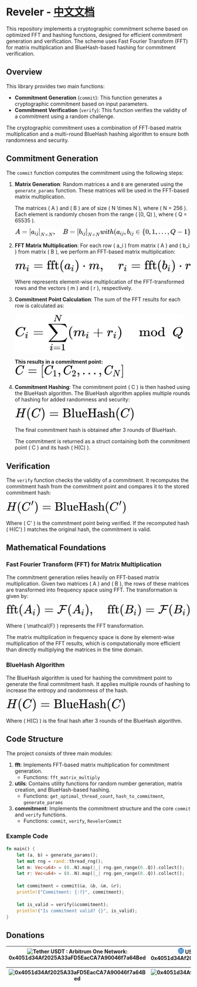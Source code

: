 # Reveler - [中文文档](https://github.com/blueokanna/reveler/blob/main/README-zh.md)

This repository implements a cryptographic commitment scheme based on optimized FFT and hashing functions, designed for efficient commitment generation and verification. The scheme uses Fast Fourier Transform (FFT) for matrix multiplication and BlueHash-based hashing for commitment verification.


## Overview

This library provides two main functions:
- **Commitment Generation** (`commit`): This function generates a cryptographic commitment based on input parameters.
- **Commitment Verification** (`verify`): This function verifies the validity of a commitment using a random challenge.

The cryptographic commitment uses a combination of FFT-based matrix multiplication and a multi-round BlueHash hashing algorithm to ensure both randomness and security.

## Commitment Generation

The `commit` function computes the commitment using the following steps:

1. **Matrix Generation**: Random matrices `A` and `B` are generated using the `generate_params` function. These matrices will be used in the FFT-based matrix multiplication.

   The matrices \( A \) and \( B \) are of size \( N \times N \), where \( N = 256 \). Each element is randomly chosen from the range \( [0, Q) \), where \( Q = 65535 \).

   ![p1](https://raw.githubusercontent.com/blueokanna/reveler/refs/heads/main/image/p1.jpg)

2. **FFT Matrix Multiplication**: For each row \( a_i \) from matrix \( A \) and \( b_i \) from matrix \( B \), we perform an FFT-based matrix multiplication:

    ![p2](https://raw.githubusercontent.com/blueokanna/reveler/refs/heads/main/image/p2.jpg)

   Where represents element-wise multiplication of the FFT-transformed rows and the vectors \( m \) and \( r \), respectively.

3. **Commitment Point Calculation**: The sum of the FFT results for each row is calculated as:

   ![p3](https://raw.githubusercontent.com/blueokanna/reveler/refs/heads/main/image/p3.jpg)

   **This results in a commitment point:**
   ![p4](https://raw.githubusercontent.com/blueokanna/reveler/refs/heads/main/image/p4.jpg)

5. **Commitment Hashing**: The commitment point \( C \) is then hashed using the BlueHash algorithm. The BlueHash algorithm applies multiple rounds of hashing for added randomness and security:

   ![p5](https://raw.githubusercontent.com/blueokanna/reveler/refs/heads/main/image/p5.jpg)

   The final commitment hash is obtained after 3 rounds of BlueHash.

   The commitment is returned as a struct containing both the commitment point \( C \) and its hash \( H(C) \).

## Verification

The `verify` function checks the validity of a commitment. It recomputes the commitment hash from the commitment point and compares it to the stored commitment hash:

![p6](https://raw.githubusercontent.com/blueokanna/reveler/refs/heads/main/image/p6.jpg)

Where \( C' \) is the commitment point being verified. If the recomputed hash \( H(C') \) matches the original hash, the commitment is valid.

## Mathematical Foundations

### Fast Fourier Transform (FFT) for Matrix Multiplication

The commitment generation relies heavily on FFT-based matrix multiplication. Given two matrices \( A \) and \( B \), the rows of these matrices are transformed into frequency space using FFT. The transformation is given by:

![p7](https://raw.githubusercontent.com/blueokanna/reveler/refs/heads/main/image/p7.jpg)

Where \( \mathcal{F} \) represents the FFT transformation.

The matrix multiplication in frequency space is done by element-wise multiplication of the FFT results, which is computationally more efficient than directly multiplying the matrices in the time domain.

### BlueHash Algorithm

The BlueHash algorithm is used for hashing the commitment point to generate the final commitment hash. It applies multiple rounds of hashing to increase the entropy and randomness of the hash.

![p5](https://raw.githubusercontent.com/blueokanna/reveler/refs/heads/main/image/p5.jpg)

Where \( H(C) \) is the final hash after 3 rounds of the BlueHash algorithm.

## Code Structure

The project consists of three main modules:

1. **fft**: Implements FFT-based matrix multiplication for commitment generation.
   - Functions: `fft_matrix_multiply`
2. **utils**: Contains utility functions for random number generation, matrix creation, and BlueHash-based hashing.
   - Functions: `get_optimal_thread_count`, `hash_to_commitment`, `generate_params`
3. **commitment**: Implements the commitment structure and the core `commit` and `verify` functions.
   - Functions: `commit`, `verify`, `RevelerCommit`

### Example Code

```rust
fn main() {
    let (a, b) = generate_params();
    let mut rng = rand::thread_rng();
    let m: Vec<u64> = (0..N).map(|_| rng.gen_range(0..Q)).collect();
    let r: Vec<u64> = (0..N).map(|_| rng.gen_range(0..Q)).collect();

    let commitment = commit(&a, &b, &m, &r);
    println!("Commitment: {:?}", commitment);

    let is_valid = verify(&commitment);
    println!("Is commitment valid? {}", is_valid);
}
```


## Donations
| ![Tether](https://raw.githubusercontent.com/ErikThiart/cryptocurrency-icons/master/16/tether.png "Tether (USDT)") **USDT** : Arbitrum One Network: **0x4051d34Af2025A33aFD5EacCA7A90046f7a64Bed** | ![USD Coin](https://raw.githubusercontent.com/ErikThiart/cryptocurrency-icons/master/16/usd-coin.png "USD Coin (USDC)") **USDC**: Arbitrum One Network: **0x4051d34Af2025A33aFD5EacCA7A90046f7a64Bed** | ![Dash Coin](https://raw.githubusercontent.com/ErikThiart/cryptocurrency-icons/master/16/dash.png "Dash Coin (Dash)") **Dash**: Dash Network: **XuJwtHWdsYzfLawymR3B3nDdS2W8dHnxyR** |
|------------------------------------------------------------------------------------|------------------------------------------------------------------------------------|------------------------------------------------------------------------------------|

| ![0x4051d34Af2025A33aFD5EacCA7A90046f7a64Bed](https://github.com/user-attachments/assets/608c5e0d-edfc-4dee-be6f-63d40b53a65f) | ![0x4051d34Af2025A33aFD5EacCA7A90046f7a64Bed (1)](https://github.com/user-attachments/assets/87205826-1f76-4724-9734-3ecbfbfb729f) | ![XuJwtHWdsYzfLawymR3B3nDdS2W8dHnxyR](https://github.com/user-attachments/assets/71915604-cc14-426f-a8b9-9b7f023da084) |
|------------------------------------------------------------------------------------|------------------------------------------------------------------------------------|------------------------------------------------------------------------------------|
